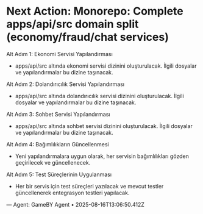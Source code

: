 # Next Action: Monorepo: Complete apps/api/src domain split (economy/fraud/chat services)

Alt Adım 1: Ekonomi Servisi Yapılandırması
- apps/api/src altında ekonomi servisi dizinini oluşturulacak. İlgili dosyalar ve yapılandırmalar bu dizine taşınacak.

Alt Adım 2: Dolandırıcılık Servisi Yapılandırması
- apps/api/src altında dolandırıcılık servisi dizinini oluşturulacak. İlgili dosyalar ve yapılandırmalar bu dizine taşınacak.

Alt Adım 3: Sohbet Servisi Yapılandırması
- apps/api/src altında sohbet servisi dizinini oluşturulacak. İlgili dosyalar ve yapılandırmalar bu dizine taşınacak.

Alt Adım 4: Bağımlılıkların Güncellenmesi
- Yeni yapılandırmalara uygun olarak, her servisin bağımlılıkları gözden geçirilecek ve güncellenecek.

Alt Adım 5: Test Süreçlerinin Uygulanması
- Her bir servis için test süreçleri yazılacak ve mevcut testler güncellenerek entegrasyon testleri yapılacak.

— Agent: GameBY Agent • 2025-08-16T13:06:50.412Z
